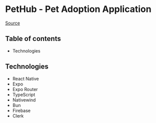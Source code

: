 # PetHub - Pet Adoption Application

[Source](https://www.youtube.com/watch?v=c0AOwKlAz9I)

## Table of contents

- Technologies

## Technologies

- React Native
- Expo
- Expo Router
- TypeScript
- Nativewind
- Bun
- Firebase
- Clerk
